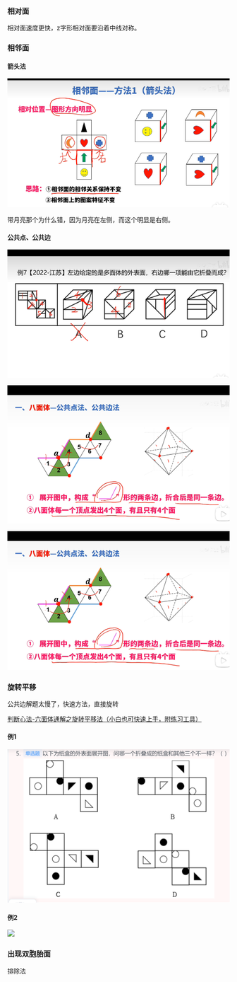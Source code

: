 ### 相对面

相对面速度更快，z字形相对面要沿着中线对称。

### 相邻面

#### 箭头法

![](./images/空间重构/箭头法.png)

带月亮那个为什么错，因为月亮在左侧，而这个明显是右侧。

#### 公共点、公共边

![](./images/空间重构/例题.png)

![](./images/空间重构/八面体公共边法.png)

![](./images/空间重构/八面体公共边法.png)

### 旋转平移

公共边解题太慢了，快速方法，直接旋转

[判断心法-六面体通解之旋转平移法（小白也可快速上手，附练习工具）](https://www.bilibili.com/video/BV1Vw4m1k7Tv/?share_source=copy_web&vd_source=dd0693a0880c6b173c9281441a6d9fc1)

#### 例1

![](./images/空间重构/直接旋转解题.png)

#### 例2

![](./images/空间重构/外表面坑.png)

### 出现双胞胎面

排除法